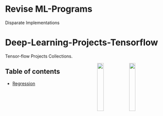 # Revise ML-Programs
Disparate Implementations

# Deep-Learning-Projects-Tensorflow
Tensor-flow Projects Collections.

<img src="https://upload.wikimedia.org/wikipedia/commons/thumb/2/2d/Tensorflow_logo.svg/2000px-Tensorflow_logo.svg.png" align="right" width="20%">
<img src="https://upload.wikimedia.org/wikipedia/commons/1/1a/NumPy_logo.svg" align="right" width="20%">

## Table of contents
  * [Regression]()
  


